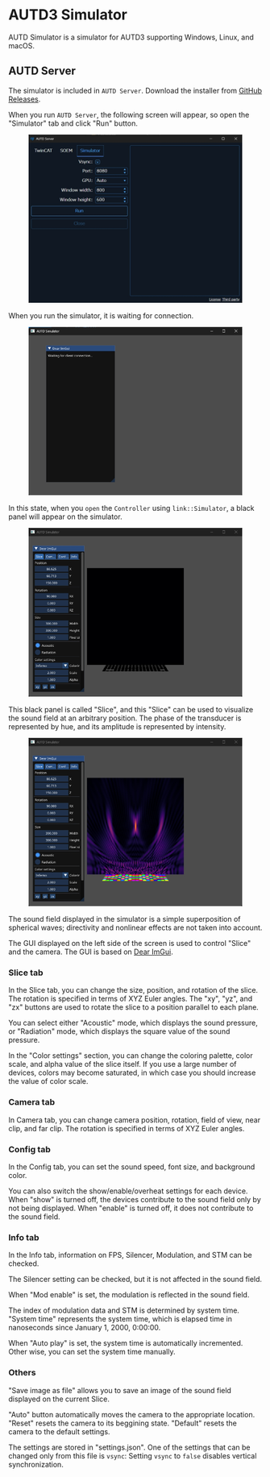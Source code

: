 # AUTD3 Simulator

AUTD Simulator is a simulator for AUTD3 supporting Windows, Linux, and macOS.

## AUTD Server

The simulator is included in `AUTD Server`.
Download the installer from [GitHub Releases](https://github.com/shinolab/autd3/releases).

When you run `AUTD Server`, the following screen will appear, so open the "Simulator" tab and click "Run" button.

<figure>
  <img src="../../fig/Users_Manual/autdserver_simulator.jpg"/>
</figure>

When you run the simulator, it is waiting for connection.

<figure>
  <img src="../../fig/sim_waiting.jpg"/>
</figure>

In this state, when you `open` the `Controller` using `link::Simulator`, a black panel will appear on the simulator.

<figure>
  <img src="../../fig/sim_init.jpg"/>
</figure>

This black panel is called "Slice", and this "Slice" can be used to visualize the sound field at an arbitrary position.
The phase of the transducer is represented by hue, and its amplitude is represented by intensity.

<figure>
  <img src="../../fig/sim_focus.jpg"/>
</figure>

The sound field displayed in the simulator is a simple superposition of spherical waves; directivity and nonlinear effects are not taken into account.

The GUI displayed on the left side of the screen is used to control "Slice" and the camera.
The GUI is based on [Dear ImGui](https://github.com/ocornut/imgui).

### Slice tab

In the Slice tab, you can change the size, position, and rotation of the slice.
The rotation is specified in terms of XYZ Euler angles.
The "xy", "yz", and "zx" buttons are used to rotate the slice to a position parallel to each plane.

You can select either "Acoustic" mode, which displays the sound pressure, or "Radiation" mode, which displays the square value of the sound pressure.

In the "Color settings" section, you can change the coloring palette, color scale, and alpha value of the slice itself.
If you use a large number of devices, colors may become saturated, in which case you should increase the value of color scale.

### Camera tab

In Camera tab, you can change camera position, rotation, field of view, near clip, and far clip.
The rotation is specified in terms of XYZ Euler angles.

### Config tab

In the Config tab, you can set the sound speed, font size, and background color.

You can also switch the show/enable/overheat settings for each device.
When "show" is turned off, the devices contribute to the sound field only by not being displayed.
When "enable" is turned off, it does not contribute to the sound field.

### Info tab

In the Info tab, information on FPS, Silencer, Modulation, and STM can be checked.

The Silencer setting can be checked, but it is not affected in the sound field.

When "Mod enable" is set, the modulation is reflected in the sound field.

The index of modulation data and STM is determined by system time.
"System time" represents the system time, which is elapsed time in nanoseconds since January 1, 2000, 0:00:00.

When "Auto play" is set, the system time is automatically incremented.
Other wise, you can set the system time manually.

### Others

"Save image as file" allows you to save an image of the sound field displayed on the current Slice.

"Auto" button automatically moves the camera to the appropriate location.
"Reset" resets the camera to its beggining state.
"Default" resets the camera to the default settings.

The settings are stored in "settings.json".
One of the settings that can be changed only from this file is `vsync`: Setting `vsync` to `false` disables vertical synchronization.
